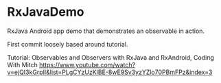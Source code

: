 # RxJavaDemo
RxJava Android app demo that demonstrates an observable in action.

First commit loosely based around tutorial.

Tutorial:
Observables and Observers with RxJava and RxAndroid, Coding With Mitch
https://www.youtube.com/watch?v=ejQI3kGrplI&list=PLgCYzUzKIBE-8wE9Sv3yzYZlo70PBmFPz&index=3
